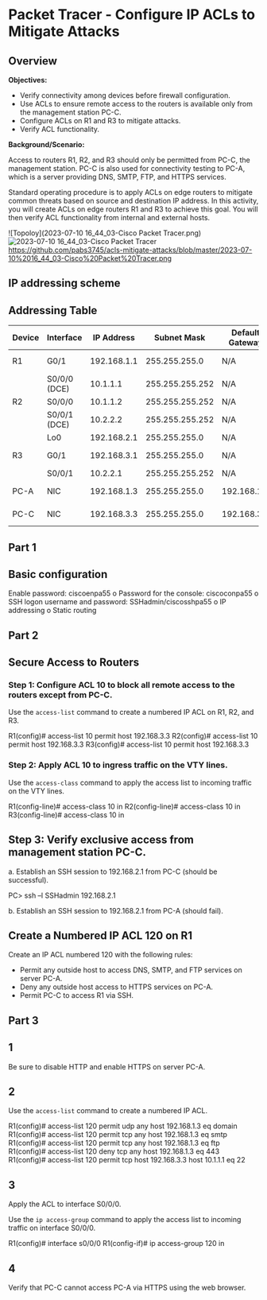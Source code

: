 # Packet Tracer - Configure IP ACLs to Mitigate Attacks

## Overview

**Objectives:**

- Verify connectivity among devices before firewall configuration.
- Use ACLs to ensure remote access to the routers is available only from the management station PC-C.
- Configure ACLs on R1 and R3 to mitigate attacks.
- Verify ACL functionality.

**Background/Scenario:**

Access to routers R1, R2, and R3 should only be permitted from PC-C, the management station. PC-C is also used for connectivity testing to PC-A, which is a server providing DNS, SMTP, FTP, and HTTPS services.

Standard operating procedure is to apply ACLs on edge routers to mitigate common threats based on source and destination IP address. In this activity, you will create ACLs on edge routers R1 and R3 to achieve this goal. You will then verify ACL functionality from internal and external hosts.

![Topoloy](2023-07-10 16_44_03-Cisco Packet Tracer.png)
![2023-07-10 16_44_03-Cisco Packet Tracer](https://github.com/pabs3745/acls-mitigate-attacks/assets/86240130/29648528-04cd-4e45-b2e9-c07e15c583eb)
https://github.com/pabs3745/acls-mitigate-attacks/blob/master/2023-07-10%2016_44_03-Cisco%20Packet%20Tracer.png

## IP addressing scheme

## Addressing Table

| Device | Interface | IP Address | Subnet Mask | Default Gateway | Switch Port |
|--------|-----------|------------|-------------|-----------------|-------------|
| R1     | G0/1      | 192.168.1.1 | 255.255.255.0 | N/A             | S1 F0/5     |
|        | S0/0/0 (DCE) | 10.1.1.1   | 255.255.255.252 | N/A             | N/A         |
| R2     | S0/0/0    | 10.1.1.2   | 255.255.255.252 | N/A             | N/A         |
|        | S0/0/1 (DCE) | 10.2.2.2   | 255.255.255.252 | N/A             | N/A         |
|        | Lo0       | 192.168.2.1 | 255.255.255.0 | N/A             | N/A         |
| R3     | G0/1      | 192.168.3.1 | 255.255.255.0 | N/A             | S3 F0/5     |
|        | S0/0/1    | 10.2.2.1   | 255.255.255.252 | N/A             | N/A         |
| PC-A   | NIC       | 192.168.1.3 | 255.255.255.0 | 192.168.1.1     | S1 F0/6     |
| PC-C   | NIC       | 192.168.3.3 | 255.255.255.0 | 192.168.3.1     | S3 F0/18    |


## Part 1
## Basic configuration

Enable password: ciscoenpa55
o Password for the console: ciscoconpa55
o SSH logon username and password: SSHadmin/ciscosshpa55
o IP addressing
o Static routing

## Part 2
## Secure Access to Routers

### Step 1: Configure ACL 10 to block all remote access to the routers except from PC-C.
Use the `access-list` command to create a numbered IP ACL on R1, R2, and R3.

R1(config)# access-list 10 permit host 192.168.3.3
R2(config)# access-list 10 permit host 192.168.3.3
R3(config)# access-list 10 permit host 192.168.3.3


### Step 2: Apply ACL 10 to ingress traffic on the VTY lines.
Use the `access-class` command to apply the access list to incoming traffic on the VTY lines.

R1(config-line)# access-class 10 in
R2(config-line)# access-class 10 in
R3(config-line)# access-class 10 in

## Step 3: Verify exclusive access from management station PC-C.

a. Establish an SSH session to 192.168.2.1 from PC-C (should be successful).

PC> ssh –l SSHadmin 192.168.2.1


b. Establish an SSH session to 192.168.2.1 from PC-A (should fail).

## Create a Numbered IP ACL 120 on R1

Create an IP ACL numbered 120 with the following rules:
- Permit any outside host to access DNS, SMTP, and FTP services on server PC-A.
- Deny any outside host access to HTTPS services on PC-A.
- Permit PC-C to access R1 via SSH.

## Part 3
## 1

Be sure to disable HTTP and enable HTTPS on server PC-A.

## 2 

Use the `access-list` command to create a numbered IP ACL.

R1(config)# access-list 120 permit udp any host 192.168.1.3 eq domain
R1(config)# access-list 120 permit tcp any host 192.168.1.3 eq smtp
R1(config)# access-list 120 permit tcp any host 192.168.1.3 eq ftp
R1(config)# access-list 120 deny tcp any host 192.168.1.3 eq 443
R1(config)# access-list 120 permit tcp host 192.168.3.3 host 10.1.1.1 eq 22


## 3 

Apply the ACL to interface S0/0/0.

Use the `ip access-group` command to apply the access list to incoming traffic on interface S0/0/0.

R1(config)# interface s0/0/0
R1(config-if)# ip access-group 120 in


## 4 

Verify that PC-C cannot access PC-A via HTTPS using the web browser.




